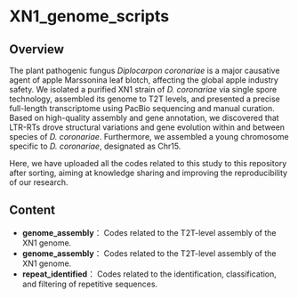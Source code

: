 # XN1_genome_scripts
## Overview
The plant pathogenic fungus *Diplocarpon coronariae* is a major causative agent of apple Marssonina leaf blotch, affecting the global apple industry safety. We isolated a purified XN1 strain of *D. coronariae* via single spore technology, assembled its genome to T2T levels, and presented a precise full-length transcriptome using PacBio sequencing and manual curation. Based on high-quality assembly and gene annotation, we discovered that LTR-RTs drove structural variations and gene evolution within and between species of *D. coronariae*. Furthermore, we assembled a young chromosome specific to *D. coronariae*, designated as Chr15.

Here, we have uploaded all the codes related to this study to this repository after sorting, aiming at knowledge sharing and improving the reproducibility of our research.
## Content
- **genome_assembly**： Codes related to the T2T-level assembly of the XN1 genome.
- **genome_assembly**： Codes related to the T2T-level assembly of the XN1 genome.
- **repeat_identified**： Codes related to the identification, classification, and filtering of repetitive sequences.
